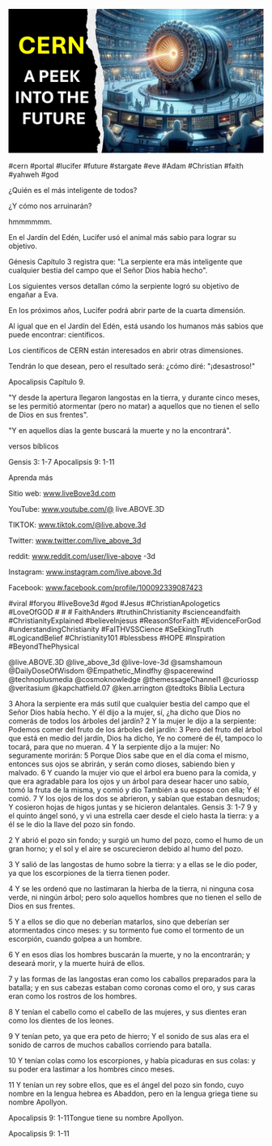 ![Video cover image](../cover.jpg "cover photo")

#cern #portal #lucifer #future #stargate #eve #Adam #Christian #faith #yahweh #god

¿Quién es el más inteligente de todos?

¿Y cómo nos arruinarán?

hmmmmmm.

En el Jardín del Edén, Lucifer usó el animal más sabio para lograr su objetivo.

Génesis Capítulo 3 registra que: "La serpiente era más inteligente que cualquier bestia del campo que el Señor Dios había hecho".

Los siguientes versos detallan cómo la serpiente logró su objetivo de engañar a Eva.

En los próximos años, Lucifer podrá abrir parte de la cuarta dimensión.

Al igual que en el Jardín del Edén, está usando los humanos más sabios que puede encontrar: científicos.

Los científicos de CERN están interesados ​​en abrir otras dimensiones.

Tendrán lo que desean, pero el resultado será: ¿cómo diré: "¡desastroso!"

Apocalipsis Capítulo 9.

"Y desde la apertura llegaron langostas en la tierra, y durante cinco meses, se les permitió atormentar (pero no matar) a aquellos que no tienen el sello de Dios en sus frentes".

"Y en aquellos días la gente buscará la muerte y no la encontrará".

versos bíblicos

Gensis 3: 1-7
Apocalipsis 9: 1-11

Aprenda más

Sitio web: www.liveBove3d.com

YouTube: www.youtube.com/@ live.ABOVE.3D

TIKTOK: www.tiktok.com/@live.above.3d

Twitter: www.twitter.com/live_above_3d

reddit: www.reddit.com/user/live-above -3d

Instagram: www.instagram.com/live.above.3d

Facebook: www.facebook.com/profile/100092339087423

#viral #foryou #liveBove3d #god #Jesus #ChristianApologetics #LoveOfGOD # # # FaithAnders #truthinChristianity #scienceandfaith #ChristianityExplained #believeInjesus #ReasonSforFaith #EvidenceForGod #understandingChristianity #FaITHVSSCience #SeEkingTruth #LogicandBelief #Christianity101 #blessbess #HOPE #Inspiration #BeyondThePhysical

@live.ABOVE.3D @live_above_3d @live-love-3d @samshamoun @DailyDoseOfWisdom @Empathetic_Mindfhy @spacerewind @technoplusmedia @cosmoknowledge @themessageChannel1 @curiossp @veritasium @kapchatfield.07 @ken.arrington @tedtoks  Biblia Lectura

3 Ahora la serpiente era más sutil que cualquier bestia del campo que el Señor Dios había hecho. Y él dijo a la mujer, sí, ¿ha dicho que Dios no comerás de todos los árboles del jardín?
2 Y la mujer le dijo a la serpiente: Podemos comer del fruto de los árboles del jardín:
3 Pero del fruto del árbol que está en medio del jardín, Dios ha dicho, Ye no comeré de él, tampoco lo tocará, para que no mueran.
4 Y la serpiente dijo a la mujer: No seguramente morirán:
5 Porque Dios sabe que en el día coma el mismo, entonces sus ojos se abrirán, y serán como dioses, sabiendo bien y malvado.
6 Y cuando la mujer vio que el árbol era bueno para la comida, y que era agradable para los ojos y un árbol para desear hacer uno sabio, tomó la fruta de la misma, y ​​comió y dio También a su esposo con ella; Y él comió.
7 Y los ojos de los dos se abrieron, y sabían que estaban desnudos; Y cosieron hojas de higos juntas y se hicieron delantales.
Gensis 3: 1-7
9 y el quinto ángel sonó, y vi una estrella caer desde el cielo hasta la tierra: y a él se le dio la llave del pozo sin fondo.

2 Y abrió el pozo sin fondo; y surgió un humo del pozo, como el humo de un gran horno; y el sol y el aire se oscurecieron debido al humo del pozo.

3 Y salió de las langostas de humo sobre la tierra: y a ellas se le dio poder, ya que los escorpiones de la tierra tienen poder.

4 Y se les ordenó que no lastimaran la hierba de la tierra, ni ninguna cosa verde, ni ningún árbol; pero solo aquellos hombres que no tienen el sello de Dios en sus frentes.

5 Y a ellos se dio que no deberían matarlos, sino que deberían ser atormentados cinco meses: y su tormento fue como el tormento de un escorpión, cuando golpea a un hombre.

6 Y en esos días los hombres buscarán la muerte, y no la encontrarán; y deseará morir, y la muerte huirá de ellos.

7 y las formas de las langostas eran como los caballos preparados para la batalla; y en sus cabezas estaban como coronas como el oro, y sus caras eran como los rostros de los hombres.

8 Y tenían el cabello como el cabello de las mujeres, y sus dientes eran como los dientes de los leones.

9 Y tenían peto, ya que era peto de hierro; Y el sonido de sus alas era el sonido de carros de muchos caballos corriendo para batalla.

10 Y tenían colas como los escorpiones, y había picaduras en sus colas: y su poder era lastimar a los hombres cinco meses.

11 Y tenían un rey sobre ellos, que es el ángel del pozo sin fondo, cuyo nombre en la lengua hebrea es Abaddon, pero en la lengua griega tiene su nombre Apollyon.

Apocalipsis 9: 1-11Tongue tiene su nombre Apollyon.

Apocalipsis 9: 1-11
